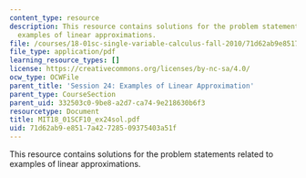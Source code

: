 ```yaml
---
content_type: resource
description: This resource contains solutions for the problem statements related to
  examples of linear approximations.
file: /courses/18-01sc-single-variable-calculus-fall-2010/71d62ab9e8517a42728509375403a51f_MIT18_01SCF10_ex24sol.pdf
file_type: application/pdf
learning_resource_types: []
license: https://creativecommons.org/licenses/by-nc-sa/4.0/
ocw_type: OCWFile
parent_title: 'Session 24: Examples of Linear Approximation'
parent_type: CourseSection
parent_uid: 332503c0-9be8-a2d7-ca74-9e218630b6f3
resourcetype: Document
title: MIT18_01SCF10_ex24sol.pdf
uid: 71d62ab9-e851-7a42-7285-09375403a51f
---
```

This resource contains solutions for the problem statements related to examples of linear approximations.